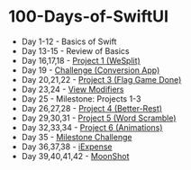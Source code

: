 # 100-Days-of-SwiftUI
* Day 1-12 - Basics of Swift
* Day 13-15 - Review of Basics
* Day 16,17,18 - [Project 1 (WeSplit)](https://github.com/gokulnair2001/100-Days-of-SwiftUI/tree/master/WeSplit)
* Day 19 - [Challenge (Conversion App)](https://github.com/gokulnair2001/100-Days-of-SwiftUI/tree/master/Unit%20Converter)
* Day 20,21,22 - [Project 3 (Flag Game Done)](https://github.com/gokulnair2001/100-Days-of-SwiftUI/tree/master/Flag%20Game)
* Day 23,24 - [View Modifiers](https://github.com/gokulnair2001/100-Days-of-SwiftUI/tree/master/Custom%20Modifiers)
* Day 25 -  Milestone: Projects 1-3
* Day 26,27,28 - [Project 4 (Better-Rest)](https://github.com/gokulnair2001/100-Days-of-SwiftUI/tree/master/Better%20Rest)
* Day 29,30,31 - [Project 5 (Word Scramble)](https://github.com/gokulnair2001/100-Days-of-SwiftUI/tree/master/Word%20Scramble)
* Day 32,33,34 - [Project 6 (Animations)](https://github.com/gokulnair2001/100-Days-of-SwiftUI/tree/master/Animations)
* Day 35 - [Milestone Challenge](https://github.com/gokulnair2001/100-Days-of-SwiftUI/tree/master/Edutainment)
* Day 36,37,38 - [iExpense](https://github.com/gokulnair2001/100-Days-of-SwiftUI/tree/master/iExpense)
* Day 39,40,41,42 - [MoonShot](https://github.com/gokulnair2001/100-Days-of-SwiftUI/tree/master/Moonshot)
